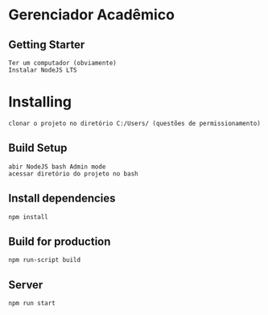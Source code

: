 # Gerenciador Acadêmico

## Getting Starter
```
Ter um computador (obviamente)
Instalar NodeJS LTS
```

# Installing
``` 
clonar o projeto no diretório C:/Users/ (questões de permissionamento)
``` 

## Build Setup
```
abir NodeJS bash Admin mode
acessar diretório do projeto no bash
```

## Install dependencies
```
npm install
```

## Build for production
```
npm run-script build
```

## Server
```
npm run start
```
